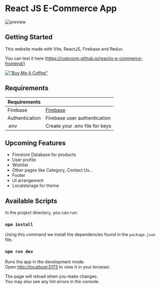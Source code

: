 # React JS E-Commerce App

![preview](https://user-images.githubusercontent.com/92743495/235304178-9b0247d0-0828-445e-9d86-ff5699f8e160.gif)

## Getting Started 

This website made with Vite, ReactJS, Firebase and Redux.

You can test it here (https://rustysym.github.io/reactjs-e-commerce-frontend/)

[!["Buy Me A Coffee"](https://www.buymeacoffee.com/assets/img/custom_images/orange_img.png)](https://www.buymeacoffee.com/emrekalfa)


## Requirements

| Requirements |  |
| --- | --- |
| Firebase | [Firebase](https://firebase.google.com)|
| Authentication | Firebase user authentication |
| .env | Create your .env file for keys|

## Upcoming Features

- Firestore Database for products
- User profile
- Wishlist
- Other pages like Category, Contact Us...
- Footer
- UI arrangement
- Localstorage for theme

## Available Scripts

In the project directory, you can run:

### `npm install`

Using this command we install the dependencies found in the `package.json` file.

### `npm run dev`

Runs the app in the development mode.\
Open [http://localhost:5173](http://localhost:5173) to view it in your browser.

The page will reload when you make changes.\
You may also see any lint errors in the console.

